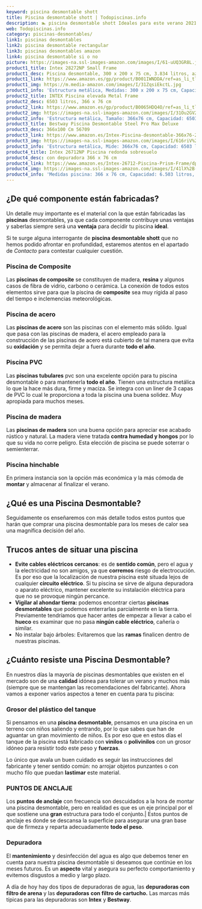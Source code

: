 ```yaml
---
keyword: piscina desmontable shott
title: Piscina desmontable shott | Todopiscinas.info
description: 🏊 piscina desmontable shott Ideales para este verano 2021. Aquí puedes comprar piscina desmontable shott y comparar con otras similares. No dejes escapar piscina desmontable shott a un precio realmente tentador.
web: Todopiscinas.info
category: piscinas-desmontables/
link1: piscinas desmontables
link2: piscina desmontable rectangular
link3: piscinas desmontables amazon
link4: piscina desmontable si o no
picture: https://images-na.ssl-images-amazon.com/images/I/61-uUQ3GR8L.jpg
product1_title: Intex 28272NP Small Frame
product1_desc: Piscina desmontable, 300 x 200 x 75 cm, 3.834 litros, azul
product1_link: https://www.amazon.es/gp/product/B001IWNDDA/ref=as_li_tl?ie=UTF8&camp=3638&creative=24630&creativeASIN=B001IWNDDA&linkCode=as2&tag=todopiscinas0e-21&linkId=25b9d647487c889cb6ef56ed63f50ca1
product1_img: https://m.media-amazon.com/images/I/31ZqsiEkctL.jpg
product1_info: 'Estructura metálica, Medidas: 300 x 200 x 75 cm, Capacidad: 3.834 litros, Para 6 personas (+ 6 años), Fácil montaje, Forma rectangular'
product2_title: INTEX Piscina elevada Metal Frame
product2_desc: 6503 litros, 366 x 76 cm
product2_link: https://www.amazon.es/gp/product/B0065HDQ4O/ref=as_li_tl?ie=UTF8&camp=3638&creative=24630&creativeASIN=B0065HDQ4O&linkCode=as2&tag=todopiscinas0e-21&linkId=ed2430e3ba564d3527ee103df33ed7b3
product2_img: https://images-na.ssl-images-amazon.com/images/I/31Ou2GV2SAL.jpg
product2_info: 'Estructura metálica, Tamaño: 366x76 cm, Capacidad: 6503 litros, Forma circular, De 4 a 7 personas (+6 años)'
product3_title: Bestway Piscina Desmontable Steel Pro Max Deluxe
product3_desc: 366x100 Cm 56709
product3_link: https://www.amazon.es/Intex-Piscina-desmontable-366x76-28210NP/dp/B0065HDQ4O?__mk_es_ES=%C3%85M%C3%85%C5%BD%C3%95%C3%91&crid=25UQGV9HG2INI&dchild=1&keywords=piscinas+desmontables&qid=1615854176&sprefix=piscinas+dem%2Caps%2C201&sr=8-5&linkCode=ll1&tag=todopiscinas0e-21&linkId=34f200977c6cbaab1f3f4d9ac0e64755&language=es_ES&ref_=as_li_ss_tl
product3_img: https://images-na.ssl-images-amazon.com/images/I/616riV%2BiY3L.jpg
product3_info: 'Estructura metálica, Mide: 366x76 cm, Capacidad: 6503 litros, De 4 a 7 personas mayores de 6 años, Forma circular, Tecnología Super-Tough'
product4_title: Intex 26712NP Piscina redonda sobresuelo
product4_desc: con depuradora 366 x 76 cm
product4_link: https://www.amazon.es/Intex-26712-Piscina-Prism-Frame/dp/B07FB823GL?__mk_es_ES=%C3%85M%C3%85%C5%BD%C3%95%C3%91&dchild=1&keywords=piscinas+desmontables+con+depuradora&qid=1615936418&sr=8-5&linkCode=ll1&tag=todopiscinas0e-21&linkId=d98699de7830cd471766fa1daa36de34&language=es_ES&ref_=as_li_ss_tl
product4_img: https://images-na.ssl-images-amazon.com/images/I/41lX%2B-YpibL.jpg
product4_info: 'Medidas piscina: 366 x 76 cm, Capacidad: 6.503 litros, Incluye depuradora de cartucha A, Lona resistente triple capa'
---
```




## ¿De qué componente están fabricadas?

Un detalle muy importante es el material con la que están fabricadas las **piscinas** desmontables, ya que cada componente contribuye unas ventajas y saberlas siempre será una **ventaja** para decidir tu piscina **ideal**.

Si te surge alguna interrogante de **piscina desmontable shott** que no hemos podido afrontar en profundidad, estaremos atentos en el apartado de _Contacto_ para contestar cualquier cuestión.


### Piscina de Composite

Las **piscinas de composite** se constituyen de madera, **resina** y algunos casos de fibra de vidrio, carbono o cerámica. La conexión de todos estos elementos sirve para que la piscina de **composite** sea muy rígida al paso del tiempo e inclemencias meteorológicas.


### Piscina de acero

Las **piscinas de acero** son las piscinas con el elemento más sólido. Igual que pasa con las piscinas de madera, el acero empleado para la construcción de las piscinas de acero está cubierto de tal manera que evita su **oxidación** y se permita dejar a fuera durante **todo el año**.


### Piscina  PVC

Las **piscinas tubulares** pvc son una excelente opción para tu piscina desmontable o para mantenerla **todo el año**. Tienen una estructura metálica lo que la hace más dura, firme y maciza. Se integra con un liner de 3 capas de PVC lo cual le proporciona a toda la piscina una buena solidez. Muy apropiada para muchos meses.


### Piscina de madera

Las **piscinas de madera** son una buena opción para apreciar ese acabado rústico y natural. La madera viene tratada **contra humedad y hongos** por lo que su vida no corre peligro. Esta elección de piscina se puede soterrar o semienterrar.


### Piscina hinchable

En primera instancia son la opción más económica y la más cómoda de **montar** y almacenar al finalizar el verano.
## ¿Qué es una Piscina Desmontable?



Seguidamente os enseñaremos con más detalle todos estos puntos que harán que comprar una piscina desmontable para los meses de calor sea una magnífica decisión del año.

<stats-list :link1=link1 :link2=link2 :link3=link3 :link4=link4 :category=category></stats-list>


## Trucos antes de situar una piscina



*   **Evite cables eléctricos cercanos**: es de **sentido común**, pero el agua y la electricidad no son amigos, ya que **corremos** riesgo de electrocución. Es por eso que la localización de nuestra piscina esté situada lejos de cualquier **circuito eléctrico**. Si tu piscina se sirve de alguna depuradora o aparato eléctrico, mantener excelente su instalación eléctrica para que no se provoque ningún percance.
*   **Vigilar al ahondar tierra:** podemos encontrar ciertas **piscinas desmontables** que podemos enterrarlas parcialmente en la tierra. Previamente tendríamos que hacer antes de empezar a llevar a cabo el **hueco** es examinar que no pasa **ningún cable eléctrico**, cañería o similar.
*   No instalar bajo árboles: Evitaremos que las **ramas** finalicen dentro de nuestras piscinas.

<external-banner></external-banner>


<brand-panel :title=product1_title :desc=product1_desc :img=product1_img :link=product1_link></brand-panel>


## ¿Cuánto resiste una Piscina Desmontable?

En nuestros días la mayoría de piscinas desmontables que existen en el mercado son de una **calidad** idónea para tolerar un verano y muchos más (siempre que se mantengan las recomendaciones del fabricante). Ahora vamos a exponer varios aspectos a tener en cuenta para tu piscina:


### Grosor del plástico del tanque

Si pensamos en una **piscina desmontable**, pensamos en una piscina en un terreno con niños saliendo y entrando, por lo que sabes que han de aguantar un gran movimiento de niños. Es por eso que en estos días el tanque de la piscina está fabricado con **vinilos** o **polivinilos** con un grosor idóneo para resistir todo este peso y **fuerzas**.

Lo único que avala un	 buen cuidado es seguir las instrucciones del fabricante y tener sentido común: no arrojar objetos punzantes o con mucho filo que puedan **lastimar** este material.


### PUNTOS DE ANCLAJE

Los **puntos de anclaje** con frecuencia son descuidados a la hora de montar una piscina desmontable, pero en realidad es que es un eje principal por el que sostiene una **gran** estructura para todo el conjunto.| Estos puntos de anclaje es donde se descansa la superficie para asegurar una gran base que de firmeza y reparta adecuadamente **todo el peso**.


### Depuradora

El **mantenimiento** y desinfección del agua es algo que debemos tener en cuenta para nuestra piscina desmontable si deseamos que continúe en los meses futuros. Es un **aspecto** vital y asegura su perfecto comportamiento y evitemos disgustos a medio y largo plazo.

A día de hoy hay dos tipos de depuradoras de agua, las **depuradoras con filtro de arena** y  las **depuradoras** **con filtro de cartucho.** Las marcas más típicas para las depuradoras son **Intex** y **Bestway**.